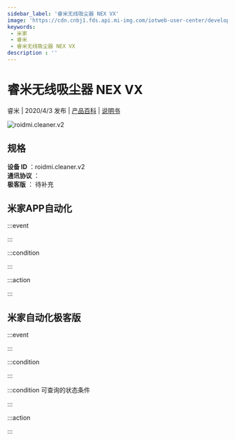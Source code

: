 ```yaml
---
sidebar_label: '睿米无线吸尘器 NEX VX'
image: 'https://cdn.cnbj1.fds.api.mi-img.com/iotweb-user-center/developer_1679070102833WI1blhcF.png?GalaxyAccessKeyId=AKVGLQWBOVIRQ3XLEW&Expires=9223372036854775807&Signature=dKaEXtHZglEEIB0yVlrWC4pNJjc='
keywords: 
 - 米家
 - 睿米
 - 睿米无线吸尘器 NEX VX
description : ''
---
```

# 睿米无线吸尘器 NEX VX

睿米 | 2020/4/3 发布 | [产品百科](https://home.mi.com/webapp/content/baike/product/index.html?model=roidmi.cleaner.v2/) | [说明书](https://home.mi.com/views/introduction.html?model=roidmi.cleaner.v2&region=cn)

![roidmi.cleaner.v2](https://cdn.cnbj1.fds.api.mi-img.com/iotweb-user-center/developer_1679070102833WI1blhcF.png?GalaxyAccessKeyId=AKVGLQWBOVIRQ3XLEW&Expires=9223372036854775807&Signature=dKaEXtHZglEEIB0yVlrWC4pNJjc=)

## 规格  
> 
**设备 ID** ：roidmi.cleaner.v2  
**通讯协议** ：  
**极客版**  ： 待补充 


## 米家APP自动化  

:::event  

:::

:::condition  

:::

:::action   

:::

## 米家自动化极客版  

:::event  

:::

:::condition  

:::

:::condition 可查询的状态条件  

:::

:::action  

:::

        
